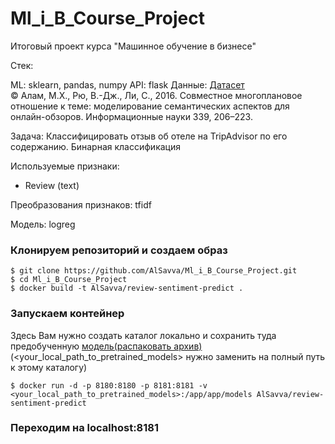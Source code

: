 # Ml_i_B_Course_Project

Итоговый проект курса "Машинное обучение в бизнесе"

Стек:

ML: sklearn, pandas, numpy
API: flask
Данные: [Датасет](https://www.kaggle.com/andrewmvd/trip-advisor-hotel-reviews)  
&copy; Алам, М.Х., Рю, В.-Дж., Ли, С., 2016. Совместное многоплановое отношение к теме: моделирование семантических аспектов для онлайн-обзоров. Информационные науки 339, 206–223.

Задача: Классифицировать отзыв об отеле на TripAdvisor по его содержанию. Бинарная классификация

Используемые признаки:

- Review (text)


Преобразования признаков: tfidf

Модель: logreg

### Клонируем репозиторий и создаем образ
```
$ git clone https://github.com/AlSavva/Ml_i_B_Course_Project.git
$ cd Ml_i_B_Course_Project
$ docker build -t AlSavva/review-sentiment-predict .
```

### Запускаем контейнер

Здесь Вам нужно создать каталог локально и сохранить туда предобученную [модель(распаковать архив)](https://github.com/AlSavva/ML_in_Business/blob/Model_Preparate/model.rar) (<your_local_path_to_pretrained_models> нужно заменить на полный путь к этому каталогу)
```
$ docker run -d -p 8180:8180 -p 8181:8181 -v <your_local_path_to_pretrained_models>:/app/app/models AlSavva/review-sentiment-predict
```

### Переходим на localhost:8181
